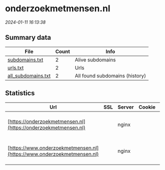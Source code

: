 # onderzoekmetmensen.nl
*2024-01-11 16:13:38*
## Summary data


| File       | Count | Info |
|------------|-------|------|
|[subdomains.txt](/data/onderzoekmetmensen.nl/subdomains.txt)|2|Alive subdomains|
|[urls.txt](/data/onderzoekmetmensen.nl/urls.txt)|2|Urls|
|[all_subdomains.txt](/data/onderzoekmetmensen.nl/all_subdomains.txt)|2|All found subdomains (history)|


## Statistics


| Url | SSL | Server | Cookie | HSTS | CSP | XFO | XXP | RP | Tech |Title |
|------------|-------|------|------|------|------|------|------|------|------|------|
|[https://onderzoekmetmensen.nl](https://onderzoekmetmensen.nl)| |nginx| |:white_check_mark: |:warning: | :white_check_mark: | :white_check_mark: | :white_check_mark: |Drupal HSTS Nginx PHP|Redirecting to h...|
|[https://www.onderzoekmetmensen.nl](https://www.onderzoekmetmensen.nl)| |nginx| |:white_check_mark: |:warning: | :white_check_mark: | :white_check_mark: | :white_check_mark: |Drupal HSTS Nginx PHP|Redirecting to h...|